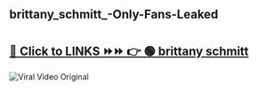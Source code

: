 
 ## brittany_schmitt_-Only-Fans-Leaked

# <h2><a href="https://clipsfans.com/brittany_schmitt_&ref=git">🔗 Click to LINKS ⏩⏩ 👉 🟢 brittany schmitt  </a></h2>

<a href="https://clipsfans.com/brittany_schmitt_&ref=git" rel="nofollow" data-target="animated-image.originalLink"><img src="https://i.ibb.co.com/xMMVF88/686577567.gif" alt="Viral Video Original" style="max-width: 100%; display: inline-block;" data-target="animated-image.originalImage"></a>
